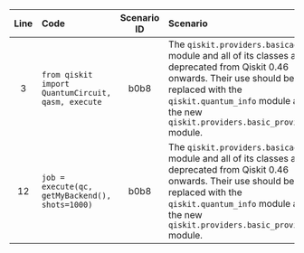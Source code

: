 | Line | Code | Scenario ID | Scenario | Artifact | Refactoring |
| :--: | :--- | :---------: | :------- | :------- | :---------- |
| 3 | `from qiskit import QuantumCircuit, qasm, execute` | b0b8 | The `qiskit.providers.basicaer` module and all of its classes are deprecated from Qiskit 0.46 onwards. Their use should be replaced with the `qiskit.quantum_info` module and the new `qiskit.providers.basic_provider` module. | `qiskit.qasm` | Not applicable |
| 12 | `job = execute(qc, getMyBackend(), shots=1000)` | b0b8 | The `qiskit.providers.basicaer` module and all of its classes are deprecated from Qiskit 0.46 onwards. Their use should be replaced with the `qiskit.quantum_info` module and the new `qiskit.providers.basic_provider` module. | `execute` | From Qiskit 0.46, `execute` is deprecated. Use `backend.run(qc).result()` instead. For `qasm_simulator`, replace `from qiskit import BasicAer` with `from qiskit.providers.basic_provider import BasicSimulator` and use `backend = BasicSimulator()`. |